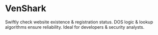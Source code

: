 # VenShark
Swiftly check website existence &amp; registration status. DOS logic &amp; lookup algorithms ensure reliability. Ideal for developers &amp; security analysts.
